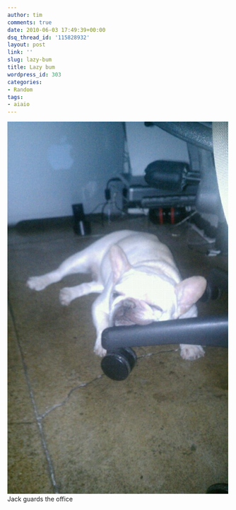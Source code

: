 ```yaml
---
author: tim
comments: true
date: 2010-06-03 17:49:39+00:00
dsq_thread_id: '115828932'
layout: post
link: ''
slug: lazy-bum
title: Lazy bum
wordpress_id: 303
categories:
- Random
tags:
- aiaio
---
```


![image](/images/2010/06/wpid-IMAG0048.jpg) Jack guards the office